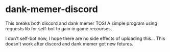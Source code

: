 # dank-memer-discord
This breaks both discord and dank memer TOS! A simple program using requests lib for self-bot to gain in game recourses.

I don't self-bot now, I hope there are no side effects of uploading this...
This doesn't work after discord and dank memer got new fetures.
